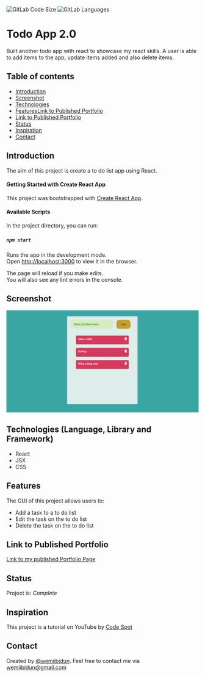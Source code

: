 ![GitLab Code Size](https://img.shields.io/github/languages/code-size/wemiibidun/todo_app2)
![GitLab Languages](https://img.shields.io/github/languages/count/wemiibidun/todo_app2)


# Todo App 2.0
Built another todo app with react to showcase my react skills. A user is able to add items to the app, update items added and also delete items.

## Table of contents
* [Introduction](#introduction)
* [Screenshot](#screenshot)
* [Technologies](#technologies-language-library-and-framework)
* [Features](#features)[Link to Published Portfolio](#link-to-published-portfolio)
* [Link to Published Portfolio](#link-to-published-portfolio)
* [Status](#status)
* [Inspiration](#inspiration)
* [Contact](#contact)

## Introduction
The aim of this project is create a to do list app using React. 

#### Getting Started with Create React App

This project was bootstrapped with [Create React App](https://github.com/facebook/create-react-app).

#### Available Scripts

In the project directory, you can run:

##### `npm start`

Runs the app in the development mode.\
Open [http://localhost:3000](http://localhost:3000) to view it in the browser.

The page will reload if you make edits.\
You will also see any lint errors in the console.

## Screenshot
![Sample image](https://github.com/wemiibidun/todo_app2/blob/main/public/Screen%20Shot.png)

## Technologies (Language, Library and Framework)
* React
* JSX
* CSS

## Features
The GUI of this project allows users to:
* Add a task to a to do list
* Edit the task on the to do list
* Delete the task on the to do list



## Link to Published Portfolio

[Link to my published Portfolio Page](https://personal-portfolio-react-e9ojg853j-wemiibidun.vercel.app/)


## Status
Project is: _Complete_

## Inspiration
This project is a tutorial on YouTube by [Code Spot](https://www.youtube.com/watch?v=N8kYlimhuLw&ab_channel=CodeSpot)

## Contact
Created by [@wemiibidun](https://twitter.com/wemiibidun/). Feel free to contact me via wemiibidun@gmail.com
